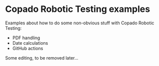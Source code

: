 # Copado Robotic Testing examples
Examples about how to do some non-obvious stuff with Copado Robotic Testing:
- PDF handling
- Date calculations
- GitHub actions

Some editing, to be removed later...
